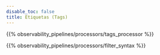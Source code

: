 ```yaml
---
disable_toc: false
title: Etiquetas (Tags)
---
```


{{% observability_pipelines/processors/tags_processor %}}

{{% observability_pipelines/processors/filter_syntax %}}